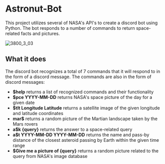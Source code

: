 # Astronut-Bot
This project utilizes several of NASA's API's to create a discord bot using Python. The bot responds to a number of commands to return space-related facts and pictures.

![3800_3_03](https://user-images.githubusercontent.com/67729867/141670244-e4b203e7-137f-4554-8fb8-268cc7f68415.jpg)


## What it does
The discord bot recognizes a total of 7 commands that it will respond to in the form of a discord message. The commands are also in the form of discord messages:
- **$help** returns a list of recognized commands and their functionality
- **$pce YYYY-MM-DD** returns NASA's space picture of the day for a given date
- **$tlt Longitude Latitude** returns a satellite image of the given longitude and latitude coordinates
- **mar$** returns a random picture of the Martian landscape taken by the Mars rovers
- **a$k {query}** returns the answer to a space-related query
- **a$t YYYY-MM-DD YYYY-MM-DD** returns the name and pass-by distance of the closest asteroid passing by Earth within the given time range
- **$Give me a picture of {query}** returns a random picture related to the query from NASA's image database
